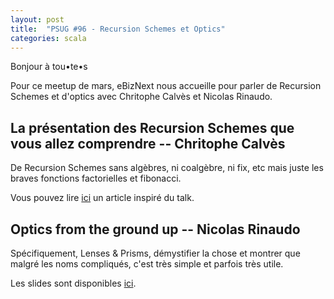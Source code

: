 ```yaml
---
layout: post
title:  "PSUG #96 - Recursion Schemes et Optics"
categories: scala
---
```

Bonjour à tou•te•s

Pour ce meetup de mars, eBizNext nous accueille pour parler de Recursion Schemes et d'optics avec Chritophe Calvès et Nicolas Rinaudo.

## La présentation des Recursion Schemes que vous allez comprendre -- Chritophe Calvès

De Recursion Schemes sans algèbres, ni coalgèbre, ni fix, etc mais juste les braves fonctions factorielles et fibonacci.

Vous pouvez lire [ici](https://chrilves.github.io/hugo/posts/recursion_schemes_intro/) un article inspiré du talk.

## Optics from the ground up -- Nicolas Rinaudo

Spécifiquement, Lenses & Prisms, démystifier la chose et montrer que malgré les noms compliqués, c'est très simple et parfois très utile.

Les slides sont disponibles [ici](https://nrinaudo.github.io/optics-from-the-ground-up/).
